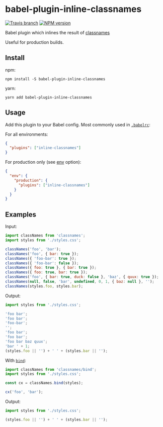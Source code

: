 # babel-plugin-inline-classnames

[![Travis branch](https://img.shields.io/travis/avaly/babel-plugin-inline-classnames/master.svg?style=flat-square)](https://travis-ci.org/avaly/babel-plugin-inline-classnames)
[![NPM version](https://img.shields.io/npm/v/babel-plugin-inline-classnames.svg?style=flat-square)](https://www.npmjs.com/package/babel-plugin-inline-classnames)

Babel plugin which inlines the result of [classnames](https://github.com/JedWatson/classnames)

Useful for production builds.

## Install

npm:

```cli
npm install -S babel-plugin-inline-classnames
```

yarn:

```cli
yarn add babel-plugin-inline-classnames
```

## Usage

Add this plugin to your Babel config. Most commonly used in [`.babelrc`](http://babeljs.io/docs/usage/babelrc/):

For all environments:

```json
{
  "plugins": ["inline-classnames"]
}
```

For production only (see [env](http://babeljs.io/docs/usage/babelrc/#env-option) option):

```json
{
  "env": {
    "production": {
      "plugins": ["inline-classnames"]
    }
  }
}
```

## Examples

Input:

```js
import classNames from 'classnames';
import styles from './styles.css';

classNames('foo', 'bar');
classNames('foo', { bar: true });
classNames({ 'foo-bar': true });
classNames({ 'foo-bar': false });
classNames({ foo: true }, { bar: true });
classNames({ foo: true, bar: true });
classNames('foo', { bar: true, duck: false }, 'baz', { quux: true });
classNames(null, false, 'bar', undefined, 0, 1, { baz: null }, '');
classNames(styles.foo, styles.bar);
```

Output:

```js
import styles from './styles.css';

'foo bar';
'foo bar';
'foo-bar';
'';
'foo bar';
'foo bar';
'foo bar baz quux';
'bar ' + 1;
(styles.foo || '') + ' ' + (styles.bar || '');
```

With [`bind`](https://github.com/JedWatson/classnames#alternate-bind-version-for-css-modules):

```js
import classNames from 'classnames/bind';
import styles from './styles.css';

const cx = classNames.bind(styles);

cx('foo', 'bar');
```

Output:

```js
import styles from './styles.css';

(styles.foo || '') + ' ' + (styles.bar || '');
```
